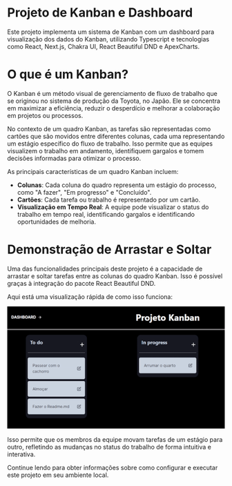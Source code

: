 # Projeto de Kanban e Dashboard
Este projeto implementa um sistema de Kanban com um dashboard para visualização dos dados do Kanban, utilizando Typescript e tecnologias como React, Next.js, Chakra UI, React Beautiful DND e ApexCharts.

# O que é um Kanban?
O Kanban é um método visual de gerenciamento de fluxo de trabalho que se originou no sistema de produção da Toyota, no Japão. Ele se concentra em maximizar a eficiência, reduzir o desperdício e melhorar a colaboração em projetos ou processos.

No contexto de um quadro Kanban, as tarefas são representadas como cartões que são movidos entre diferentes colunas, cada uma representando um estágio específico do fluxo de trabalho. Isso permite que as equipes visualizem o trabalho em andamento, identifiquem gargalos e tomem decisões informadas para otimizar o processo.

As principais características de um quadro Kanban incluem:

- **Colunas**: Cada coluna do quadro representa um estágio do processo, como "A fazer", "Em progresso" e "Concluído".
- **Cartões**: Cada tarefa ou trabalho é representado por um cartão.
- **Visualização em Tempo Real**: A equipe pode visualizar o status do trabalho em tempo real, identificando gargalos e identificando oportunidades de melhoria.

# Demonstração de Arrastar e Soltar
Uma das funcionalidades principais deste projeto é a capacidade de arrastar e soltar tarefas entre as colunas do quadro Kanban. Isso é possível graças à integração do pacote React Beautiful DND.

Aqui está uma visualização rápida de como isso funciona:

![site image 1](https://github.com/PeterBaptista/KanbanTT/blob/master/kanban-web/public/arrastar.gif)

Isso permite que os membros da equipe movam tarefas de um estágio para outro, refletindo as mudanças no status do trabalho de forma intuitiva e interativa.

Continue lendo para obter informações sobre como configurar e executar este projeto em seu ambiente local.








